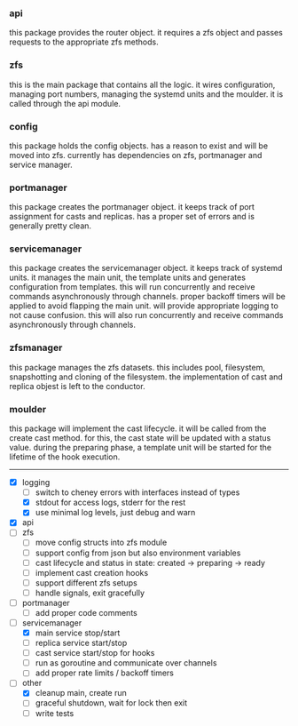 ### api
this package provides the router object. it requires a zfs object and passes requests to
the appropriate zfs methods.

### zfs
this is the main package that contains all the logic. it wires configuration, managing
port numbers, managing the systemd units and the moulder. it is called through the api
module.

### config
this package holds the config objects. has a reason to exist and will be moved into zfs.
currently has dependencies on zfs, portmanager and service manager.

### portmanager
this package creates the portmanager object. it keeps track of port assignment for
casts and replicas. has a proper set of errors and is generally pretty clean.

### servicemanager
this package creates the servicemanager object. it keeps track of systemd units.
it manages the main unit, the template units and generates configuration from templates.
this will run concurrently and receive commands asynchronously through channels. proper
backoff timers will be applied to avoid flapping the main unit. will provide appropriate
logging to not cause confusion. this will also run concurrently and receive commands
asynchronously through channels.

### zfsmanager
this package manages the zfs datasets. this includes pool, filesystem, snapshotting and
cloning of the filesystem. the implementation of cast and replica objest is left to the
conductor.

### moulder
this package will implement the cast lifecycle. it will be called from the create cast
method. for this, the cast state will be updated with a status value. during the
preparing phase, a template unit will be started for the lifetime of the hook execution.

---

- [x] logging
  - [ ] switch to cheney errors with interfaces instead of types
  - [x] stdout for access logs, stderr for the rest
  - [x] use minimal log levels, just debug and warn
- [x] api
- [ ] zfs
  - [ ] move config structs into zfs module
  - [ ] support config from json but also environment variables
  - [ ] cast lifecycle and status in state: created -> preparing -> ready
  - [ ] implement cast creation hooks
  - [ ] support different zfs setups
  - [ ] handle signals, exit gracefully
- [ ] portmanager
  - [ ] add proper code comments
- [ ] servicemanager
  - [x] main service stop/start
  - [ ] replica service start/stop
  - [ ] cast service start/stop for hooks
  - [ ] run as goroutine and communicate over channels
  - [ ] add proper rate limits / backoff timers
- [ ] other
  - [x] cleanup main, create run
  - [ ] graceful shutdown, wait for lock then exit
  - [ ] write tests
